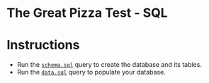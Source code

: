 # The Great Pizza Test - SQL

# Instructions

- Run the [`schema.sql`](./schema.sql) query to create the database and its tables.
- Run the [`data.sql`](./data.sql) query to populate your database.
